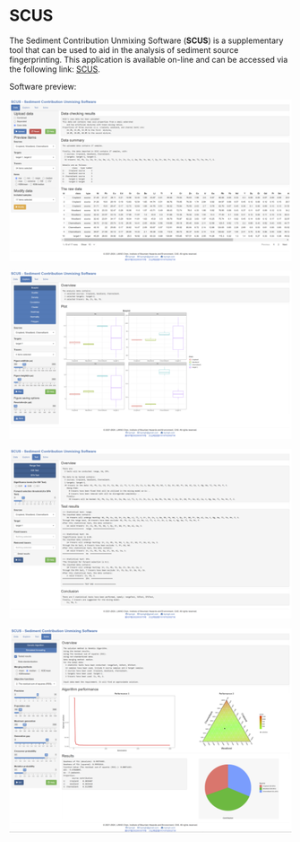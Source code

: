 # SCUS
The Sediment Contribution Unmixing Software (**SCUS**) is a supplementary tool that can be used to aid in the analysis of sediment source fingerprinting. This application is available on-line and can be accessed via the following link: <a href="http://lcpmgh.com/scus/" target="_blank">SCUS</a>.



Software preview:

![preview_1.data](https://raw.githubusercontent.com/lcpmgh/scus/master/preview/preview_1.data.png)

![preview_2.explore](https://raw.githubusercontent.com/lcpmgh/scus/master/preview/preview_2.explore.png)

![preview_3.test](https://raw.githubusercontent.com/lcpmgh/scus/master/preview/preview_3.test.png)

![preview_4.solve](https://raw.githubusercontent.com/lcpmgh/scus/master/preview/preview_4.solve.png)
